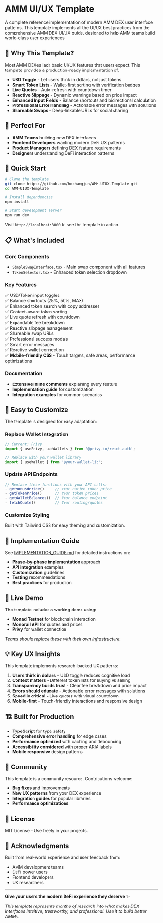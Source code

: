 # AMM UI/UX Template

A complete reference implementation of modern AMM DEX user interface patterns. This template implements all the UI/UX best practices from the comprehensive [AMM DEX UI/UX guide](https://twitter.com/hochangjun), designed to help AMM teams build world-class user experiences.

## 🌟 **Why This Template?**

Most AMM DEXes lack basic UI/UX features that users expect. This template provides a production-ready implementation of:

- **USD Toggle** - Let users think in dollars, not just tokens
- **Smart Token Lists** - Wallet-first sorting with verification badges  
- **Live Quotes** - Auto-refresh with countdown timer
- **Reactive Slippage** - Dynamic warnings based on price impact
- **Enhanced Input Fields** - Balance shortcuts and bidirectional calculation
- **Professional Error Handling** - Actionable error messages with solutions
- **Shareable Swaps** - Deep-linkable URLs for social sharing

## 🎯 **Perfect For**

- **AMM Teams** building new DEX interfaces
- **Frontend Developers** wanting modern DeFi UX patterns
- **Product Managers** defining DEX feature requirements
- **Designers** understanding DeFi interaction patterns

## 🚀 **Quick Start**

```bash
# Clone the template
git clone https://github.com/hochangjun/AMM-UIUX-Template.git
cd AMM-UIUX-Template

# Install dependencies
npm install

# Start development server
npm run dev
```

Visit `http://localhost:3000` to see the template in action.

## 📋 **What's Included**

### **Core Components**
- `SimpleSwapInterface.tsx` - Main swap component with all features
- `TokenSelector.tsx` - Enhanced token selection dropdown

### **Key Features**
✅ USD/Token input toggles  
✅ Balance shortcuts (25%, 50%, MAX)  
✅ Enhanced token search with copy addresses  
✅ Context-aware token sorting  
✅ Live quote refresh with countdown  
✅ Expandable fee breakdown  
✅ Reactive slippage management  
✅ Shareable swap URLs  
✅ Professional success modals  
✅ Smart error messages  
✅ Reactive wallet connection  
✅ **Mobile-friendly CSS** - Touch targets, safe areas, performance optimizations

### **Documentation**
- **Extensive inline comments** explaining every feature
- **Implementation guide** for customization
- **Integration examples** for common scenarios

## 🔧 **Easy to Customize**

The template is designed for easy adaptation:

### **Replace Wallet Integration**
```typescript
// Current: Privy
import { usePrivy, useWallets } from '@privy-io/react-auth';

// Replace with your wallet library
import { useWallet } from '@your-wallet-lib';
```

### **Update API Endpoints**
```typescript
// Replace these functions with your API calls:
- getMonUsdPrice()     // Your native token price
- getTokenPrice()      // Your token prices  
- getWalletBalances()  // Your balance endpoint
- fetchQuote()         // Your routing/quotes
```

### **Customize Styling**
Built with Tailwind CSS for easy theming and customization.

## 📖 **Implementation Guide**

See [IMPLEMENTATION_GUIDE.md](./IMPLEMENTATION_GUIDE.md) for detailed instructions on:

- **Phase-by-phase implementation** approach
- **API integration** examples
- **Customization** guidelines  
- **Testing** recommendations
- **Best practices** for production

## 🎨 **Live Demo**

The template includes a working demo using:
- **Monad Testnet** for blockchain interaction
- **Monorail API** for quotes and prices
- **Privy** for wallet connection

*Teams should replace these with their own infrastructure.*

## 💡 **Key UX Insights**

This template implements research-backed UX patterns:

1. **Users think in dollars** - USD toggle reduces cognitive load
2. **Context matters** - Different token lists for buying vs selling
3. **Transparency builds trust** - Clear fee breakdown and price impact
4. **Errors should educate** - Actionable error messages with solutions
5. **Speed is critical** - Live quotes with visual countdown
6. **Mobile-first** - Touch-friendly interactions and responsive design

## 🏗️ **Built for Production**

- **TypeScript** for type safety
- **Comprehensive error handling** for edge cases
- **Performance optimized** with caching and debouncing
- **Accessibility considered** with proper ARIA labels
- **Mobile responsive** design patterns

## 🤝 **Community**

This template is a community resource. Contributions welcome:

- **Bug fixes** and improvements
- **New UX patterns** from your DEX experience
- **Integration guides** for popular libraries
- **Performance optimizations**

## 📄 **License**

MIT License - Use freely in your projects.

## 🙏 **Acknowledgments**

Built from real-world experience and user feedback from:
- AMM development teams
- DeFi power users  
- Frontend developers
- UX researchers

---

**Give your users the modern DeFi experience they deserve** ✨

*This template represents months of research into what makes DEX interfaces intuitive, trustworthy, and professional. Use it to build better AMMs.*